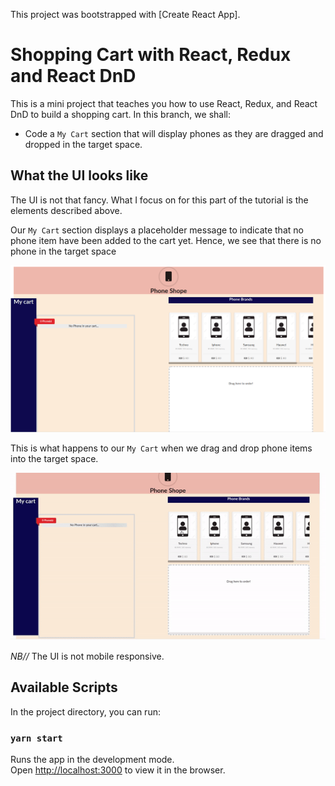This project was bootstrapped with [Create React App].

# Shopping Cart with React, Redux and React DnD
This is a mini project that teaches you how to use React, Redux, and React DnD to build a shopping cart. In this branch, we shall:
- Code a `My Cart` section that will display phones as they are dragged and dropped in the target space.


## What the UI looks like
The UI is not that fancy. What I focus on for this part of the tutorial is the elements described above. 

Our `My Cart` section displays a placeholder message to indicate that no phone item have been added to the cart yet. Hence, we see that there is no phone in the target space

![](./public/images/cartEmpty.png)

This is what happens to our `My Cart` when we drag and drop phone items into the target space.

![](./public/images/phonesInCart.gif)

*NB//* The UI is not mobile responsive.


## Available Scripts

In the project directory, you can run:

### `yarn start`

Runs the app in the development mode.<br />
Open [http://localhost:3000](http://localhost:3000) to view it in the browser.